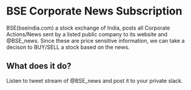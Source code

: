 # BSE Corporate News Subscription

BSE(bseindia.com) a stock exchange of India, posts all Corporate Actions/News sent by a listed public company to its website and @BSE_news. Since these are price sensitive information, we can take a decison to BUY/SELL a stock based on the news. 

## What does it do?
Listen to tweet stream of @BSE_news and post it to your private slack.




